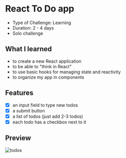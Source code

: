 # React To Do app

- Type of Challenge: Learning
- Duration: 2 - 4 days
- Solo challenge

## What I learned 
- to create a new React application
- to be able to "think in React"
- to use basic hooks for managing state and reactivity
- to organize my app in components

## Features
- [x] an input field to type new todos
- [x] a submit button
- [x] a list of todos (just add 2-3 todos)
- [x] each todo has a checkbox next to it

## Preview
![todos](https://user-images.githubusercontent.com/82021643/134004846-83f21203-97d4-4b28-a716-44805603c7a5.png)

